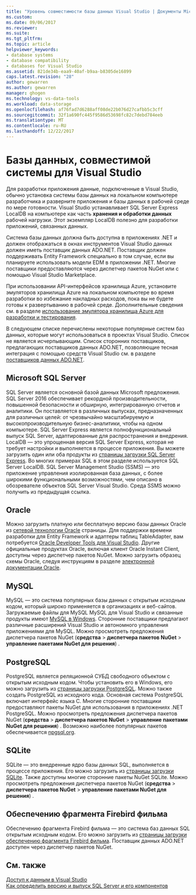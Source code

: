 ```yaml
---
title: "Уровень совместимости базы данных Visual Studio | Документы Microsoft"
ms.custom: 
ms.date: 09/06/2017
ms.reviewer: 
ms.suite: 
ms.tgt_pltfrm: 
ms.topic: article
helpviewer_keywords:
- database systems
- database compatibility
- databases for Visual Studio
ms.assetid: 821de34b-eaa9-40af-b9aa-b8305de16899
caps.latest.revision: "28"
author: gewarren
ms.author: gewarren
manager: ghogen
ms.technology: vs-data-tools
ms.workload: data-storage
ms.openlocfilehash: af76fad7d6288aff08de22b076d27cafbb5c3cff
ms.sourcegitcommit: 32f1a690fc445f9586d53698fc82c7debd784eeb
ms.translationtype: MT
ms.contentlocale: ru-RU
ms.lasthandoff: 12/22/2017
---
```

# <a name="compatible-database-systems-for-visual-studio"></a>Базы данных, совместимой системы для Visual Studio

Для разработки приложения данные, подключенные в Visual Studio, обычно установка системы базы данных на локальном компьютере разработчика и разверните приложения и базы данных в рабочей среде по мере готовности. Visual Studio устанавливает SQL Server Express LocalDB на компьютере как часть **хранения и обработки данных** рабочей нагрузки. Этот экземпляр LocalDB полезно для разработки приложений, связанных данных.

Система базы данных должна быть доступна в приложениях .NET и должен отображаться в окнах инструментов Visual Studio данных должен иметь поставщик данных ADO.NET. Поставщик должен поддерживать Entity Framework специально в том случае, если вы планируете использовать модели EDM в приложении .NET. Многие поставщики предоставляются через диспетчер пакетов NuGet или с помощью Visual Studio Marketplace.

При использовании API-интерфейсов хранилища Azure, установите эмуляторов хранилища Azure на локальном компьютере во время разработки во избежание накладных расходов, пока вы не будете готовы к развертыванию в рабочей среде. Дополнительные сведения см. в разделе [использование эмулятора хранилища Azure для разработки и тестирования](https://azure.microsoft.com/en-us/documentation/articles/storage-use-emulator/).

В следующем списке перечислены некоторые популярные систем баз данных, которые могут использоваться в проектах Visual Studio. Список не является исчерпывающим. Список сторонних поставщиков, предлагающих поставщиков данных ADO.NET, позволяющие тесная интеграция с помощью средств Visual Studio см. в разделе [поставщиков данных ADO.NET](/dotnet/framework/data/adonet/data-providers).

## <a name="microsoft-sql-server"></a>Microsoft SQL Server

SQL Server является основной базой данных Microsoft предложения. SQL Server 2016 обеспечивает рекордной производительности, повышенной безопасности и обширную, интегрированную отчетов и аналитики. Он поставляется в различных выпусках, предназначенных для различных целей: от чрезвычайно масштабируемую и высокопроизводительную бизнес-аналитики, чтобы на одном компьютере. SQL Server Express является полнофункциональный выпуск SQL Server, адаптированные для распространения и внедрения.  LocalDB — это упрощенная версия SQL Server Express, которая не требует настройки и выполняется в процессе приложения. Вы можете загрузить один или оба продукты из [страницы загрузки SQL Server Express](https://www.microsoft.com/en-us/server-cloud/Products/sql-server-editions/sql-server-express.aspx). Во многих примерах SQL в этом разделе используется SQL Server LocalDB. SQL Server Management Studio (SSMS) — это приложение управления изолированная база данных, с более широкими функциональными возможностями, чем описано в обозревателе объектов SQL Server Visual Studio. Среда SSMS можно получить из предыдущая ссылка.

## <a name="oracle"></a>Oracle

Можно загрузить платную или бесплатную версию базы данных Oracle из [сетевой технологии Oracle](http://www.oracle.com/technetwork/database/enterprise-edition/downloads/index-092322.html) страницы. Для поддержки времени разработки для Entity Framework и адаптеры таблиц TableAdapter, вам потребуется [Oracle Developer Tools для Visual Studio](http://www.oracle.com/technetwork/developer-tools/visual-studio/overview/index.html). Другие официальные продуктах Oracle, включая клиент Oracle Instant Client, доступны через диспетчер пакетов NuGet.  Можно загрузить образец схемы Oracle, следуя инструкциям в разделе [электронной документации Oracle](http://docs.oracle.com/cd/E11882_01/server.112/e10831/toc.htm).

## <a name="mysql"></a>MySQL

MySQL — это система популярных базы данных с открытым исходным кодом, который широко применяется в организациях и веб-сайтов. Загружаемые файлы для MySQL MySQL для Visual Studio и связанные продукты имеют [MySQL в Windows](http://www.mysql.com/why-mysql/windows/).  Сторонние поставщики предлагают различные расширений Visual Studio и автономного управления приложениями для MySQL. Можно просмотреть предложения диспетчера пакетов NuGet (**средства** > **диспетчера пакетов NuGet** > **управление пакетами NuGet для решения**) .

## <a name="postgresql"></a>PostgreSQL

PostgreSQL является реляционной СУБД свободного объектом с открытым исходным кодом. Чтобы установить его в Windows, его можно загрузить из [страницы загрузки PostgreSQL](http://www.postgresql.org/download/windows/).  Можно также создать PostgreSQL из исходного кода.  Основная система PostgreSQL включает интерфейс языка C. Многие сторонние поставщики предоставляют пакеты NuGet для использования в приложениях .NET PostgreSQL.  Можно просмотреть предложения диспетчера пакетов NuGet (**средства** > **диспетчера пакетов NuGet** > **управление пакетами NuGet для решения**) . Возможно наиболее популярных пакетов обеспечивается [npgsql.org](http://www.npgsql.org).

## <a name="sqlite"></a>SQLite

SQLite — это внедренные ядро базы данных SQL, выполняется в процессе приложения. Его можно загрузить из [страницы загрузки SQLite](http://www.sqlite.org/download.html). Также доступны многие сторонние пакеты NuGet SQLite. Можно просмотреть предложения диспетчера пакетов NuGet (**средства** > **диспетчера пакетов NuGet** > **управление пакетами NuGet для решения**) .

## <a name="firebird"></a>Обеспечению фрагмента Firebird фильма

Обеспечению фрагмента Firebird фильма — это система баз данных SQL открытым исходным кодом. Его можно загрузить из [страницы загрузки обеспечению фрагмента Firebird фильма](http://firebirdsql.org/en/downloads/). Поставщик данных ADO.NET доступен через диспетчер пакетов NuGet.

## <a name="see-also"></a>См. также

[Доступ к данным в Visual Studio](../data-tools/accessing-data-in-visual-studio.md)  
[Как определить версию и выпуск SQL Server и его компонентов](http://support.microsoft.com/kb/321185)